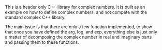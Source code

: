 This is a header only C++ library for complex numbers. It is built as an example on how to define complex numbers, and not compete with the standard complex C++ library. 

The main issue is that there are only a few function implemented, to show that once you have defined the arg, log, and exp, everything else is just only a matter of decomposing the complex number in real and imaginary parts and passing them to these functions.
